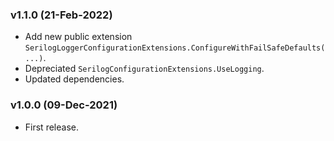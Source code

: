 ### v1.1.0 (21-Feb-2022)

- Add new public extension `SerilogLoggerConfigurationExtensions.ConfigureWithFailSafeDefaults(...)`.
- Depreciated `SerilogConfigurationExtensions.UseLogging`.
- Updated dependencies.

### v1.0.0 (09-Dec-2021)

- First release.
